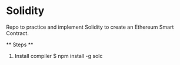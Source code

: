 # Solidity
Repo to practice and implement Solidity to create an Ethereum Smart Contract.

** Steps **
1. Install compiler 
    $ npm install -g solc